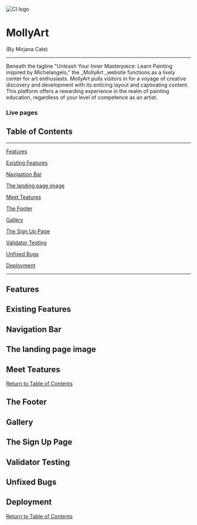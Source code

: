 ![CI logo](https://codeinstitute.s3.amazonaws.com/fullstack/ci_logo_small.png)

# MollyArt
(By Mirjana Cale)
***
Beneath the tagline "Unleash Your Inner Masterpiece: Learn Painting inspired by Michelangelo," the _MollyArt _website functions as a lively center for art enthusiasts. MollyArt pulls visitors in for a voyage of creative discovery and development with its enticing layout and captivating content. This platform offers a rewarding experience in the realm of painting education, regardless of your level of competence as an artist.
### Live pages


 ## Table of Contents
 ***

 [Features](Features)

 [Existing Features](#existing-features)

 [Navigation Bar](#navigation-bar)

 [The landing page image](#the-landing-page-image)

 [Meet Teatures](#Meet-teatures)

[The Footer](#the-footer) 

[Gallery](#gallery)

[The Sign Up Page](#the-sign-up-page)  

[Validator Testing](#validator-testing)

[Unfixed Bugs](#unfixed-bugs)

[Deployment](#deployment)


***





 ## Features

 ## Existing Features

 ## Navigation Bar

 ## The landing page image

## Meet Teatures

 [Return to Table of Contents](#table-of-contents)
 
## The Footer 

## Gallery

 ## The Sign Up Page  

## Validator Testing

## Unfixed Bugs

## Deployment

 [Return to Table of Contents](#table-of-contents)

























































































